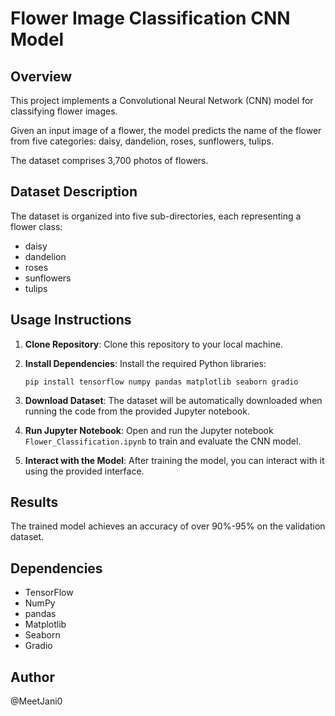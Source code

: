 # Flower Image Classification CNN Model
## Overview
This project implements a Convolutional Neural Network (CNN) model for classifying flower images. 

Given an input image of a flower, the model predicts the name of the flower from five categories: daisy, dandelion, roses, sunflowers, tulips.

The dataset comprises 3,700 photos of flowers.

## Dataset Description
The dataset is organized into five sub-directories, each representing a flower class:
- daisy
- dandelion
- roses
- sunflowers
- tulips

## Usage Instructions
1. **Clone Repository**: Clone this repository to your local machine.

2. **Install Dependencies**: Install the required Python libraries:
   ```
   pip install tensorflow numpy pandas matplotlib seaborn gradio
   ```

3. **Download Dataset**: The dataset will be automatically downloaded when running the code from the provided Jupyter notebook.

4. **Run Jupyter Notebook**: Open and run the Jupyter notebook `Flower_Classification.ipynb` to train and evaluate the CNN model.

5. **Interact with the Model**: After training the model, you can interact with it using the provided interface.

## Results
The trained model achieves an accuracy of over 90%-95% on the validation dataset.

## Dependencies
- TensorFlow
- NumPy
- pandas
- Matplotlib
- Seaborn
- Gradio


## Author
@MeetJani0

